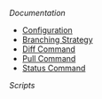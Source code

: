
*Documentation*
- [Configuration](docs/configuration.md)
- [Branching Strategy](docs/branching_strategy.md)
- [Diff Command](docs/diff_command.md)
- [Pull Command](docs/pull_command.md)
- [Status Command](docs/status_command.md)

*Scripts*